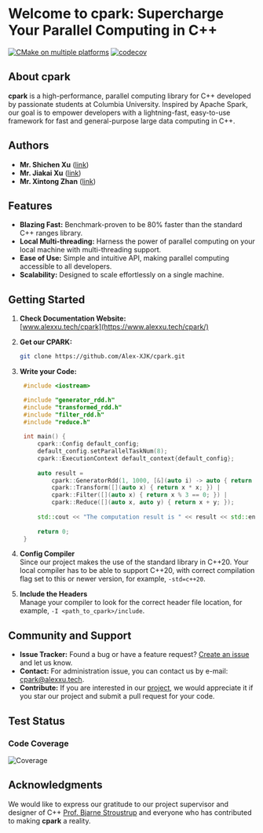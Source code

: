 # Welcome to cpark: Supercharge Your Parallel Computing in C++

[![CMake on multiple platforms](https://github.com/Alex-XJK/cpark/actions/workflows/cmake-multi-platform.yml/badge.svg?branch=main)](https://github.com/Alex-XJK/cpark/actions/workflows/cmake-multi-platform.yml)
[![codecov](https://codecov.io/gh/Alex-XJK/cpark/graph/badge.svg?token=L0FVLL29MN)](https://codecov.io/gh/Alex-XJK/cpark)

## About cpark

**cpark** 
is a high-performance, parallel computing library for C++ developed by passionate students at Columbia University. 
Inspired by Apache Spark, our goal is to empower developers with a lightning-fast, easy-to-use framework for fast and general-purpose large data computing in C++.

## Authors
- **Mr. Shichen Xu** ([link](https://www.linkedin.com/in/shichen-xu-9b50a8179/))  
- **Mr. Jiakai Xu** ([link](https://www.alexxu.tech/))  
- **Mr. Xintong Zhan** ([link](https://www.linkedin.com/in/xintong-zhan-060035250/))

## Features

- **Blazing Fast:** Benchmark-proven to be 80% faster than the standard C++ ranges library.
- **Local Multi-threading:** Harness the power of parallel computing on your local machine with multi-threading support.
- **Ease of Use:** Simple and intuitive API, making parallel computing accessible to all developers.
- **Scalability:** Designed to scale effortlessly on a single machine.

## Getting Started

1. **Check Documentation Website:**  
  [www.alexxu.tech/cpark](https://www.alexxu.tech/cpark/)

2. **Get our CPARK:**
   ```bash
   git clone https://github.com/Alex-XJK/cpark.git
   ```

3. **Write your Code:**
   ```cpp
    #include <iostream>
   
    #include "generator_rdd.h"
    #include "transformed_rdd.h"
    #include "filter_rdd.h"
    #include "reduce.h"
    
    int main() {
        cpark::Config default_config;
        default_config.setParallelTaskNum(8);
        cpark::ExecutionContext default_context{default_config};
        
        auto result =
            cpark::GeneratorRdd(1, 1000, [&](auto i) -> auto { return i; }, &default_context) |
            cpark::Transform([](auto x) { return x * x; }) |
            cpark::Filter([](auto x) { return x % 3 == 0; }) |
            cpark::Reduce([](auto x, auto y) { return x + y; });
        
        std::cout << "The computation result is " << result << std::endl;
        
        return 0;
    }
   ```

4. **Config Compiler**  
    Since our project makes the use of the standard library <ranges> in C++20. Your local compiler has to be able to support C++20, with correct compilation flag set to this or newer version, for example, `-std=c++20`.

5. **Include the Headers**  
    Manage your compiler to look for the correct header file location, for example, `-I <path_to_cpark>/include`.

## Community and Support

- **Issue Tracker:** Found a bug or have a feature request? [Create an issue](https://github.com/Alex-XJK/cpark/issues) and let us know.
- **Contact:** For administration issue, you can contact us by e-mail: [cpark@alexxu.tech](mailto:cpark@alexxu.tech).
- **Contribute:** If you are interested in our [project](https://github.com/Alex-XJK/cpark), we would appreciate it if you star our project and submit a pull request for your code.

## Test Status

### Code Coverage
![Coverage](https://codecov.io/gh/Alex-XJK/cpark/graphs/icicle.svg?token=L0FVLL29MN)

## Acknowledgments

We would like to express our gratitude to our project supervisor and designer of C++ 
[Prof. Bjarne Stroustrup](https://www.stroustrup.com/)
and everyone who has contributed to making **cpark** a reality.

